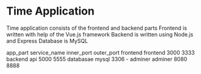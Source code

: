 # Time Application

Time application consists of the frontend and backend parts
Frontend is written with help of the Vue.js framework
Backend is written using Node.js and Express
Database is MySQL

app_part    service_name    inner_port   outer_port
frontend    frontend        3000         3333
backend     api             5000         5555
databasae   mysql           3306         -
adminer     adminer         8080         8888    
